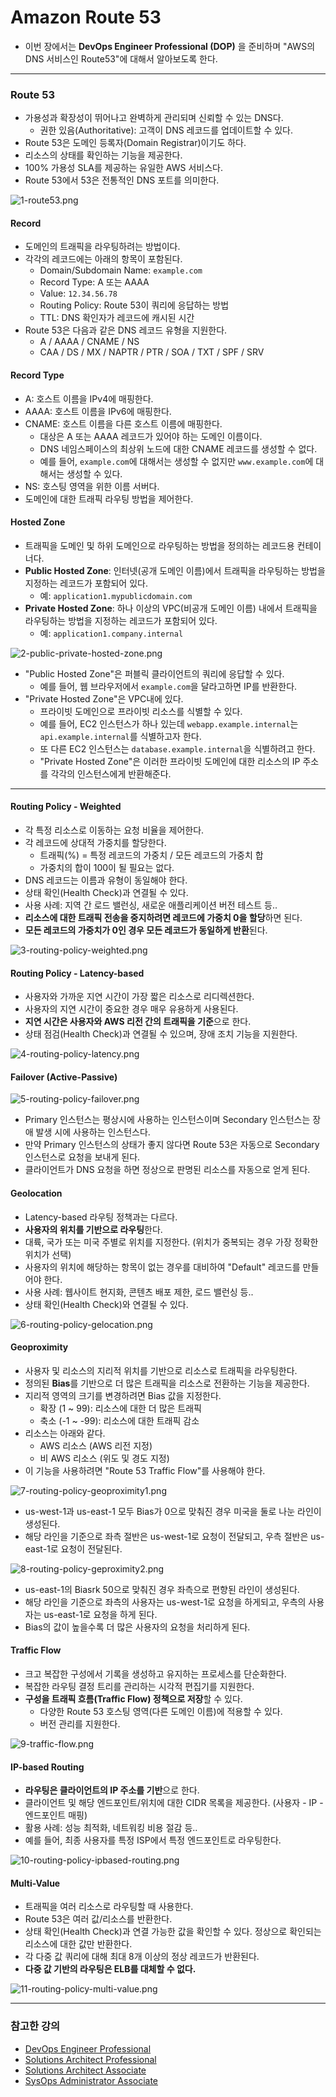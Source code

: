 # Amazon Route 53

- 이번 장에서는 **DevOps Engineer Professional (DOP)** 을 준비하며 "AWS의 DNS 서비스인 Route53"에 대해서 알아보도록 한다.

---

### Route 53

- 가용성과 확장성이 뛰어나고 완벽하게 관리되며 신뢰할 수 있는 DNS다.
  - 권한 있음(Authoritative): 고객이 DNS 레코드를 업데이트할 수 있다.
- Route 53은 도메인 등록자(Domain Registrar)이기도 하다.
- 리소스의 상태를 확인하는 기능을 제공한다.
- 100% 가용성 SLA를 제공하는 유일한 AWS 서비스다.
- Route 53에서 53은 전통적인 DNS 포트를 의미한다.

![1-route53.png](images%2F1-route53.png)

#### Record

- 도메인의 트래픽을 라우팅하려는 방법이다.
- 각각의 레코드에는 아래의 항목이 포함된다.
  - Domain/Subdomain Name: `example.com`
  - Record Type: A 또는 AAAA
  - Value: `12.34.56.78`
  - Routing Policy: Route 53이 쿼리에 응답하는 방법
  - TTL: DNS 확인자가 레코드에 캐시된 시간
- Route 53은 다음과 같은 DNS 레코드 유형을 지원한다.
  - A / AAAA / CNAME / NS
  - CAA / DS / MX / NAPTR / PTR / SOA / TXT / SPF / SRV

#### Record Type

- A: 호스트 이름을 IPv4에 매핑한다.
- AAAA: 호스트 이름을 IPv6에 매핑한다.
- CNAME: 호스트 이름을 다른 호스트 이름에 매핑한다.
  - 대상은 A 또는 AAAA 레코드가 있어야 하는 도메인 이름이다.
  - DNS 네임스페이스의 최상위 노드에 대한 CNAME 레코드를 생성할 수 없다.
  - 예를 들어, `example.com`에 대해서는 생성할 수 없지만 `www.example.com`에 대해서는 생성할 수 있다.
- NS: 호스팅 영역을 위한 이름 서버다.
- 도메인에 대한 트래픽 라우팅 방법을 제어한다.

#### Hosted Zone

- 트래픽을 도메인 및 하위 도메인으로 라우팅하는 방법을 정의하는 레코드용 컨테이너다.
- **Public Hosted Zone**: 인터넷(공개 도메인 이름)에서 트래픽을 라우팅하는 방법을 지정하는 레코드가 포함되어 있다.
  - 예: `application1.mypublicdomain.com`
- **Private Hosted Zone**: 하나 이상의 VPC(비공개 도메인 이름) 내에서 트래픽을 라우팅하는 방법을 지정하는 레코드가 포함되어 있다.
  - 예: `application1.company.internal`

![2-public-private-hosted-zone.png](images%2F2-public-private-hosted-zone.png)

- "Public Hosted Zone"은 퍼블릭 클라이언트의 쿼리에 응답할 수 있다.
  - 예를 들어, 웹 브라우저에서 `example.com`을 달라고하면 IP를 반환한다.
- "Private Hosted Zone"은 VPC내에 있다.
  - 프라이빗 도메인으로 프라이빗 리소스를 식별할 수 있다.
  - 예를 들어, EC2 인스턴스가 하나 있는데 `webapp.example.internal`는 `api.example.internal`를 식별하고자 한다.
  - 또 다른 EC2 인스턴스는 `database.example.internal`을 식별하려고 한다.
  - "Private Hosted Zone"은 이러한 프라이빗 도메인에 대한 리소스의 IP 주소를 각각의 인스턴스에게 반환해준다.

---

#### Routing Policy - Weighted

- 각 특정 리소스로 이동하는 요청 비율을 제어한다.
- 각 레코드에 상대적 가중치를 할당한다.
  - 트래픽(%) = 특정 레코드의 가중치 / 모든 레코드의 가중치 합
  - 가중치의 합이 100이 될 필요는 없다.
- DNS 레코드는 이름과 유형이 동일해야 한다.
- 상태 확인(Health Check)과 연결될 수 있다.
- 사용 사례: 지역 간 로드 밸런싱, 새로운 애플리케이션 버전 테스트 등..
- **리소스에 대한 트래픽 전송을 중지하려면 레코드에 가중치 0을 할당**하면 된다.
- **모든 레코드의 가중치가 0인 경우 모든 레코드가 동일하게 반환**된다.

![3-routing-policy-weighted.png](images%2F3-routing-policy-weighted.png)

#### Routing Policy - Latency-based

- 사용자와 가까운 지연 시간이 가장 짧은 리소스로 리디렉션한다.
- 사용자의 지연 시간이 중요한 경우 매우 유용하게 사용된다.
- **지연 시간은 사용자와 AWS 리전 간의 트래픽을 기준**으로 한다.
- 상태 점검(Health Check)과 연결될 수 있으며, 장애 조치 기능을 지원한다.

![4-routing-policy-latency.png](images%2F4-routing-policy-latency.png)

#### Failover (Active-Passive)

![5-routing-policy-failover.png](images%2F5-routing-policy-failover.png)

- Primary 인스턴스는 평상시에 사용하는 인스턴스이며 Secondary 인스턴스는 장애 발생 시에 사용하는 인스턴스다.
- 만약 Primary 인스턴스의 상태가 좋지 않다면 Route 53은 자동으로 Secondary 인스턴스로 요청을 보내게 된다.
- 클라이언트가 DNS 요청을 하면 정상으로 판명된 리소스를 자동으로 얻게 된다.

#### Geolocation

- Latency-based 라우팅 정책과는 다르다.
- **사용자의 위치를 기반으로 라우팅**한다.
- 대륙, 국가 또는 미국 주별로 위치를 지정한다. (위치가 중복되는 경우 가장 정확한 위치가 선택)
- 사용자의 위치에 해당하는 항목이 없는 경우를 대비하여 "Default" 레코드를 만들어야 한다.
- 사용 사례: 웹사이트 현지화, 콘텐츠 배포 제한, 로드 밸런싱 등..
- 상태 확인(Health Check)와 연결될 수 있다.

![6-routing-policy-gelocation.png](images%2F6-routing-policy-gelocation.png)

#### Geoproximity

- 사용자 및 리소스의 지리적 위치를 기반으로 리소스로 트래픽을 라우팅한다.
- 정의된 **Bias**를 기반으로 더 많은 트래픽을 리소스로 전환하는 기능을 제공한다.
- 지리적 영역의 크기를 변경하려면 Bias 값을 지정한다.
    - 확장 (1 ~ 99): 리소스에 대한 더 많은 트래픽
    - 축소 (-1 ~ -99): 리소스에 대한 트래픽 감소
- 리소스는 아래와 같다.
    - AWS 리소스 (AWS 리전 지정)
    - 비 AWS 리소스 (위도 및 경도 지정)
- 이 기능을 사용하려면 "Route 53 Traffic Flow"를 사용해야 한다.

![7-routing-policy-geoproximity1.png](images%2F7-routing-policy-geoproximity1.png)

- us-west-1과 us-east-1 모두 Bias가 0으로 맞춰진 경우 미국을 둘로 나눈 라인이 생성된다.
- 해당 라인을 기준으로 좌측 절반은 us-west-1로 요청이 전달되고, 우측 절반은 us-east-1로 요청이 전달된다.

![8-routing-policy-geproximity2.png](images%2F8-routing-policy-geproximity2.png)

- us-east-1의 Biasrk 50으로 맞춰진 경우 좌측으로 편향된 라인이 생성된다.
- 해당 라인을 기준으로 좌측의 사용자는 us-west-1로 요청을 하게되고, 우측의 사용자는 us-east-1로 요청을 하게 된다.
- Bias의 값이 높을수록 더 많은 사용자의 요청을 처리하게 된다.

#### Traffic Flow

- 크고 복잡한 구성에서 기록을 생성하고 유지하는 프로세스를 단순화한다.
- 복잡한 라우팅 결정 트리를 관리하는 시각적 편집기를 지원한다.
- **구성을 트래픽 흐름(Traffic Flow) 정책으로 저장**할 수 있다.
    - 다양한 Route 53 호스팅 영역(다른 도메인 이름)에 적용할 수 있다.
    - 버전 관리를 지원한다.

![9-traffic-flow.png](images%2F9-traffic-flow.png)

#### IP-based Routing

- **라우팅은 클라이언트의 IP 주소를 기반**으로 한다.
- 클라이언트 및 해당 엔드포인트/위치에 대한 CIDR 목록을 제공한다. (사용자 - IP - 엔드포인트 매핑)
- 활용 사례: 성능 최적화, 네트워킹 비용 절감 등..
- 예를 들어, 최종 사용자를 특정 ISP에서 특정 엔드포인트로 라우팅한다.

![10-routing-policy-ipbased-routing.png](images%2F10-routing-policy-ipbased-routing.png)

#### Multi-Value

- 트래픽을 여러 리소스로 라우팅할 때 사용한다.
- Route 53은 여러 값/리소스를 반환한다.
- 상태 확인(Health Check)과 연결 가능한 값을 확인할 수 있다.
  정상으로 확인되는 리소스에 대한 값만 반환한다.
- 각 다중 값 쿼리에 대해 최대 8개 이상의 정상 레코드가 반환된다.
- **다중 값 기반의 라우팅은 ELB를 대체할 수 없다.**

![11-routing-policy-multi-value.png](images%2F11-routing-policy-multi-value.png)

---

### 참고한 강의

- [DevOps Engineer Professional](https://www.udemy.com/course/aws-certified-devops-engineer-professional-korean)
- [Solutions Architect Professional](https://www.udemy.com/course/aws-solutions-architect-professional)
- [Solutions Architect Associate](https://www.udemy.com/course/best-aws-certified-solutions-architect-associate)
- [SysOps Administrator Associate](https://www.udemy.com/course/ultimate-aws-certified-sysops-administrator-associate)